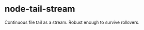 node-tail-stream
================

Continuous file tail as a stream. Robust enough to survive rollovers.
